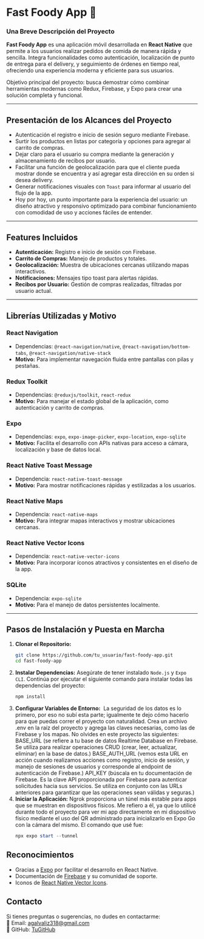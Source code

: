 # Fast Foody App 🍔

### Una Breve Descripción del Proyecto

**Fast Foody App** es una aplicación móvil desarrollada en **React Native** que permite a los usuarios realizar pedidos de comida de manera rápida y sencilla. Integra funcionalidades como autenticación, localización de punto de entrega para el delivery, y seguimiento de órdenes en tiempo real, ofreciendo una experiencia moderna y eficiente para sus usuarios.  

Objetivo principal del proyecto: busca demostrar cómo combinar herramientas modernas como Redux, Firebase, y Expo para crear una solución completa y funcional.

---

## Presentación de los Alcances del Proyecto

- Autenticación el registro e inicio de sesión seguro mediante Firebase.
- Surtir los productos en listas por categoría y opciones para agregar al carrito de compras.
- Dejar claro para el usuario su compra mediante la generación y almacenamiento de recibos por usuario.
- Facilitar una función de geolocalización para que el cliente pueda mostrar donde se encuentra y así agregar esta dirección en su orden si desea delivery.
- Generar notificaciones visuales con `Toast` para informar al usuario del flujo de la app.
- Hoy por hoy, un punto importante para la experiencia del usuario: un diseño atractivo y responsivo optimizado para combinar funcionamiento con comodidad de uso y acciones fáciles de entender.

---

## Features Incluidos

- **Autenticación:** Registro e inicio de sesión con Firebase.
- **Carrito de Compras:** Manejo de productos y totales.
- **Geolocalización:** Muestra de ubicaciones cercanas utilizando mapas interactivos.
- **Notificaciones:** Mensajes tipo toast para alertas rápidas.
- **Recibos por Usuario:** Gestión de compras realizadas, filtradas por usuario actual.

---

## Librerías Utilizadas y Motivo

### **React Navigation**
- Dependencias: `@react-navigation/native`, `@react-navigation/bottom-tabs`, `@react-navigation/native-stack`
- **Motivo:** Para implementar navegación fluida entre pantallas con pilas y pestañas.

### **Redux Toolkit**
- Dependencias: `@reduxjs/toolkit`, `react-redux`
- **Motivo:** Para manejar el estado global de la aplicación, como autenticación y carrito de compras.

### **Expo**
- Dependencias: `expo`, `expo-image-picker`, `expo-location`, `expo-sqlite`
- **Motivo:** Facilita el desarrollo con APIs nativas para acceso a cámara, localización y base de datos local.

### **React Native Toast Message**
- Dependencia: `react-native-toast-message`
- **Motivo:** Para mostrar notificaciones rápidas y estilizadas a los usuarios.

### **React Native Maps**
- Dependencia: `react-native-maps`
- **Motivo:** Para integrar mapas interactivos y mostrar ubicaciones cercanas.

### **React Native Vector Icons**
- Dependencia: `react-native-vector-icons`
- **Motivo:** Para incorporar íconos atractivos y consistentes en el diseño de la app.

### **SQLite**
- Dependencia: `expo-sqlite`
- **Motivo:** Para el manejo de datos persistentes localmente.

---

## Pasos de Instalación y Puesta en Marcha

1. **Clonar el Repositorio:**
   ```bash
   git clone https://github.com/tu_usuario/fast-foody-app.git
   cd fast-foody-app
2. **Instalar Dependencias:**
   Asegúrate de tener instalado `Node.js` y `Expo CLI`. Continúa por ejecutar el siguiente comando para instalar todas las dependencias del proyecto:
   ```bash
   npm install
3. **Configurar Variables de Entorno:**
   La seguridad de los datos es lo primero, por eso no subí esta parte; igualmente te dejo cómo hacerlo para que puedas correr el proyecto con naturalidad.
   Crea un archivo .env en la raíz del proyecto y agrega las claves necesarias, como las de Firebase y los mapas. No olvides en este proyecto las siguientes:
   BASE_URL (se refiere a tu base de datos Realtime Database en Firebase. Se utiliza para realizar operaciones CRUD (crear, leer, actualizar, eliminar) en la base de datos.)
   BASE_AUTH_URL (vemos esta URL en acción cuando realizamos acciones como registro, inicio de sesión, y manejo de sesiones de usuarios y corresponde al endpoint de autenticación de Firebase.)
   API_KEY (búscala en tu documentación de Firebase. Es la clave API proporcionada por Firebase para autenticar solicitudes hacia sus servicios. Se utiliza en conjunto con las URLs anteriores para garantizar que las operaciones sean válidas y seguras.)
4. **Iniciar la Aplicación:**
  Ngrok proporciona un túnel más estable para apps que se muestran en dispositivos físicos. Me refiero a él, ya que lo utilicé durante todo el proyecto para ver mi app directamente en mi dispositivo físico mediante el uso del QR administrado para inicializarlo en Expo Go con la cámara del mismo. El comando que usé fue:
   ```powershell
   npx expo start --tunnel

## Reconocimientos  
- Gracias a [Expo](https://expo.dev/) por facilitar el desarrollo en React Native.  
- Documentación de [Firebase](https://firebase.google.com/) y su comunidad de soporte.  
- Iconos de [React Native Vector Icons](https://github.com/oblador/react-native-vector-icons).

## Contacto  
Si tienes preguntas o sugerencias, no dudes en contactarme:  
📧 Email: agalvaliz318@gmail.com  
🐙 GitHub: [TuGitHub](https://github.com/aranza318)  
